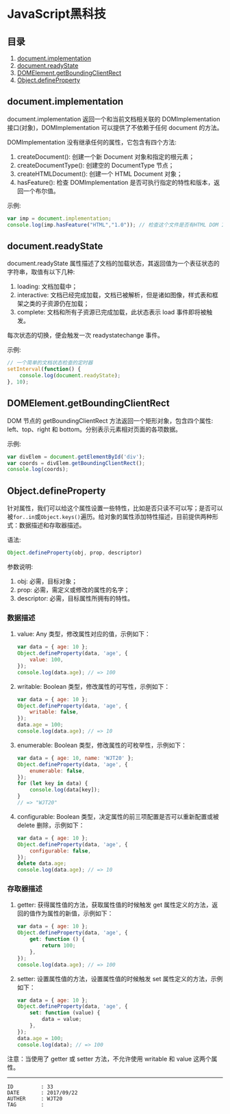
# JavaScript黑科技 #

## 目录 ##

1. [document.implementation](#href1)
2. [document.readyState](#href2)
3. [DOMElement.getBoundingClientRect](#href3)
4. [Object.defineProperty](#href4)

## <a name="href1">document.implementation</a> ##

document.implementation 返回一个和当前文档相关联的 DOMImplementation 接口(对象)，DOMImplementation 可以提供了不依赖于任何 document 的方法。

DOMImplementation 没有继承任何的属性，它包含有四个方法:

1. createDocument(): 创建一个新 Document 对象和指定的根元素；
2. createDocumentType(): 创建空的 DocumentType 节点；
3. createHTMLDocument(): 创建一个 HTML Document 对象；
4. hasFeature(): 检查 DOMImplementation 是否可执行指定的特性和版本，返回一个布尔值。

示例:

```js
var imp = document.implementation;
console.log(imp.hasFeature("HTML","1.0")); // 检查这个文件是否有HTML DOM 1.0功能
```

## <a name="href2">document.readyState</a> ##

document.readyState 属性描述了文档的加载状态，其返回值为一个表征状态的字符串，取值有以下几种:

1. loading: 文档加载中；
2. interactive: 文档已经完成加载，文档已被解析，但是诸如图像，样式表和框架之类的子资源仍在加载；
3. complete: 文档和所有子资源已完成加载，此状态表示 load 事件即将被触发。

每次状态的切换，便会触发一次 readystatechange 事件。

示例:

```js
// 一个简单的文档状态检查的定时器
setInterval(function() {
    console.log(document.readyState);
}, 10);
```

## <a name="href3">DOMElement.getBoundingClientRect</a> ##

DOM 节点的 getBoundingClientRect 方法返回一个矩形对象，包含四个属性: left、top、right 和 bottom。分别表示元素相对页面的各项数据。

示例:

```js
var divElem = document.getElementById('div');
var coords = divElem.getBoundingClientRect();
console.log(coords);
```

## <a name="href4">Object.defineProperty</a> ##

针对属性，我们可以给这个属性设置一些特性，比如是否只读不可以写；是否可以被`for..in`或`Object.keys()`遍历。给对象的属性添加特性描述，目前提供两种形式：数据描述和存取器描述。

语法:

```js
Object.defineProperty(obj, prop, descriptor)
```

参数说明:
1. obj: 必需，目标对象；
2. prop: 必需，需定义或修改的属性的名字；
3. descriptor: 必需，目标属性所拥有的特性。

### <a name="href4-1">数据描述</a> ###

1. value: Any 类型，修改属性对应的值，示例如下：

    ```js
    var data = { age: 10 };
    Object.defineProperty(data, 'age', {
        value: 100,
    });
    console.log(data.age); // => 100
    ```

2. writable: Boolean 类型，修改属性的可写性，示例如下：

    ```js
    var data = { age: 10 };
    Object.defineProperty(data, 'age', {
        writable: false,
    });
    data.age = 100;
    console.log(data.age); // => 10
    ```

3. enumerable: Boolean 类型，修改属性的可枚举性，示例如下：

    ```js
    var data = { age: 10, name: 'WJT20' };
    Object.defineProperty(data, 'age', {
        enumerable: false,
    });
    for (let key in data) {
        console.log(data[key]);
    }
    // => "WJT20"
    ```

4. configurable: Boolean 类型，决定属性的前三项配置是否可以重新配置或被 delete 删除，示例如下：

    ```js
    var data = { age: 10 };
    Object.defineProperty(data, 'age', {
        configurable: false,
    });
    delete data.age;
    console.log(data.age); // => 10
    ```

### <a name="href4-2">存取器描述</a> ###

1. getter: 获得属性值的方法，获取属性值的时候触发 get 属性定义的方法，返回的值作为属性的新值，示例如下：

    ```js
    var data = { age: 10 };
    Object.defineProperty(data, 'age', {
        get: function () {
            return 100;
        },
    });
    console.log(data.age); // => 100
    ```

2. setter: 设置属性值的方法，设置属性值的时候触发 set 属性定义的方法，示例如下：

    ```js
    var data = { age: 10 };
    Object.defineProperty(data, 'age', {
        set: function (value) {
            data = value;
        },
    });
    data.age = 100;
    console.log(data); // => 100
    ```

注意：当使用了 getter 或 setter 方法，不允许使用 writable 和 value 这两个属性。

---

```
ID         : 33
DATE       : 2017/09/22
AUTHER     : WJT20
TAG        : 
```
